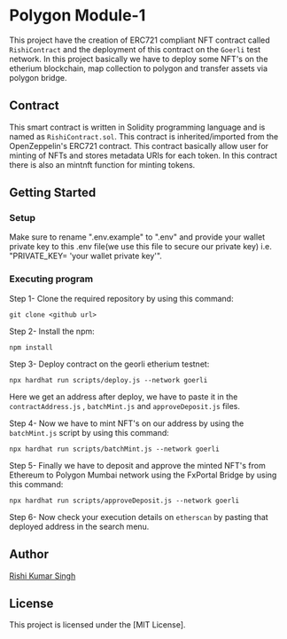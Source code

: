 # Polygon Module-1

This project have the creation of ERC721 compliant NFT contract called `RishiContract` and the deployment of this contract on the `Goerli` test network. In this project basically we have to deploy some NFT's on the etherium blockchain, map collection to polygon and transfer assets via polygon bridge.

## Contract

This smart contract is written in Solidity programming language and is named as `RishiContract.sol`. This contract is inherited/imported from the OpenZeppelin's ERC721 contract. This contract basically allow user for minting of NFTs and stores metadata URIs for each token. In this contract there is also an mintnft function for minting tokens.


## Getting Started

### Setup

Make sure to rename ".env.example" to ".env" and provide your wallet private key to this .env file(we use this file to secure our private key) i.e. "PRIVATE_KEY= 'your wallet private key'".

### Executing program

Step 1- Clone the required repository by using this command:
```
git clone <github url>
```

Step 2- Install the npm:
```
npm install
```

Step 3- Deploy contract on the georli etherium testnet:
```
npx hardhat run scripts/deploy.js --network goerli
```
Here we get an address after deploy, we have to paste it in the `contractAddress.js` , `batchMint.js` and  `approveDeposit.js` files.

Step 4- Now we have to mint NFT's on our address by using the `batchMint.js` script by using this command:
```
npx hardhat run scripts/batchMint.js --network goerli
```

Step 5- Finally we have to deposit and approve the minted NFT's from Ethereum to Polygon Mumbai network using the FxPortal Bridge by using this command:
```
npx hardhat run scripts/approveDeposit.js --network goerli
```

Step 6- Now check your execution details on `etherscan` by pasting that deployed address in the search menu.


## Author

[Rishi Kumar Singh](https://github.com/rishi2806)

## License

This project is licensed under the [MIT License].

